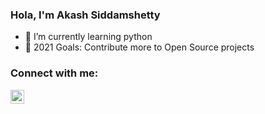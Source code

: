 ### Hola, I'm Akash Siddamshetty

- 🌱 I’m currently learning python
- 🥅 2021 Goals: Contribute more to Open Source projects

### Connect with me:
[<img align="left" alt="Instagram" width="22px" src="https://cdn.jsdelivr.net/npm/simple-icons@v3/icons/instagram.svg" />][instagram]

<br />
<br />

[instagram]: https://instagram.com/4k4_s_h
